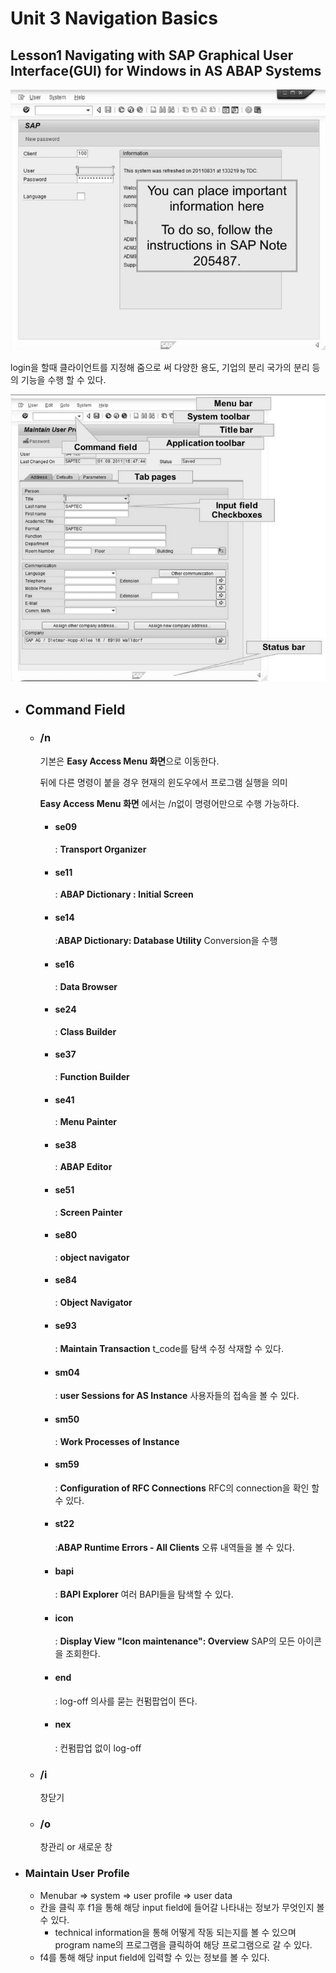 # Unit 3 Navigation Basics



## Lesson1 Navigating with SAP Graphical User Interface(GUI) for Windows in AS ABAP Systems





![logon](./img/logon2.png)

login을 할때 클라이언트를 지정해 줌으로 써 다양한 용도, 기업의 분리 국가의 분리 등의 기능을 수행 할 수 있다.



![bars](./img/bars.png)





* ## Command Field

  * ### /n 

    기본은 **Easy Access Menu 화면**으로 이동한다.

    뒤에 다른 명령이 붙을 경우 현재의 윈도우에서 프로그램 실행을 의미

    **Easy Access Menu 화면** 에서는 /n없이 명령어만으로 수행 가능하다.

    * #### se09

      : **Transport Organizer**

    * #### se11

      : **ABAP Dictionary : Initial Screen**

    * #### se14

      :**ABAP Dictionary: Database Utility** Conversion을 수행

    * #### se16

      : **Data Browser**

    * #### se24

      : **Class Builder**

    * #### se37

      : **Function Builder**

    * #### se41

      : **Menu Painter**
  
    * #### se38
  
      : **ABAP Editor**
  
    * #### se51
  
      : **Screen Painter**
  
    * #### se80
  
      : **object navigator**
  
    * #### se84
  
      : **Object Navigator**
      
    * #### se93
  
      : **Maintain Transaction** t_code를 탐색 수정 삭재할 수 있다.
  
    
  
    * #### sm04
  
      : **user Sessions for AS Instance** 사용자들의 접속을 볼 수 있다.
  
    * #### sm50
  
      : **Work Processes of Instance**
  
    * #### sm59
  
      : **Configuration of RFC Connections** RFC의 connection을 확인 할 수 있다.
  
      
  
    * #### st22
  
      :**ABAP Runtime Errors - All Clients** 오류 내역들을 볼 수 있다.
      
      
      
    * #### bapi
  
      : **BAPI Explorer** 여러 BAPI들을 탐색할 수 있다.
  
    
  
    * #### icon
  
      : **Display View "Icon maintenance": Overview** SAP의 모든 아이콘을 조회한다.
  
    * #### end
  
      : log-off 의사를 묻는 컨펌팝업이 뜬다.
  
    * #### nex
  
      : 컨펌팝업 없이 log-off
  
  * ### /i 
  
    창닫기
  
  * ### /o 
  
    창관리 or 새로운 창








* ### Maintain User Profile

  * Menubar => system => user profile => user data
  * 칸을 클릭 후 f1을 통해 해당 input field에 들어갈 나타내는 정보가 무엇인지 볼 수 있다.
    * technical information을 통해 어떻게 작동 되는지를 볼 수 있으며 program name의 프로그램을 클릭하여 해당 프로그램으로 갈 수 있다.
  * f4를 통해 해당 input field에 입력할 수 있는 정보를 볼 수 있다.



